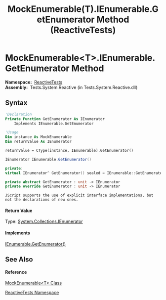 ﻿---
title: MockEnumerable(T).IEnumerable.GetEnumerator Method  (ReactiveTests)
TOCTitle: IEnumerable.GetEnumerator Method
ms:assetid: M:ReactiveTests.MockEnumerable`1.System#Collections#IEnumerable#GetEnumerator
ms:mtpsurl: https://msdn.microsoft.com/en-us/library/Hh288775(v=VS.103)
ms:contentKeyID: 36619160
ms.date: 06/28/2011
mtps_version: v=VS.103
f1_keywords:
- ReactiveTests.MockEnumerable`1.IEnumerable.GetEnumerator
dev_langs:
- CSharp
- JScript
- VB
- FSharp
- c++
---

# MockEnumerable\<T\>.IEnumerable.GetEnumerator Method

**Namespace:**  [ReactiveTests](hh303221\(v=vs.103\).md)  
**Assembly:**  Tests.System.Reactive (in Tests.System.Reactive.dll)

## Syntax

``` vb
'Declaration
Private Function GetEnumerator As IEnumerator
    Implements IEnumerable.GetEnumerator
```

``` vb
'Usage
Dim instance As MockEnumerable
Dim returnValue As IEnumerator

returnValue = CType(instance, IEnumerable).GetEnumerator()
```

``` csharp
IEnumerator IEnumerable.GetEnumerator()
```

``` c++
private:
virtual IEnumerator^ GetEnumerator() sealed = IEnumerable::GetEnumerator
```

``` fsharp
private abstract GetEnumerator : unit -> IEnumerator 
private override GetEnumerator : unit -> IEnumerator 
```

``` jscript
JScript supports the use of explicit interface implementations, but not the declarations of new ones.
```

#### Return Value

Type: [System.Collections.IEnumerator](https://msdn.microsoft.com/en-us/library/1t2267t6)  

#### Implements

[IEnumerable.GetEnumerator()](https://msdn.microsoft.com/en-us/library/5zae5365)  

## See Also

#### Reference

[MockEnumerable\<T\> Class](hh315181\(v=vs.103\).md)

[ReactiveTests Namespace](hh303221\(v=vs.103\).md)

